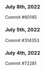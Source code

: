 ### July 8th, 2022

Commit #60145

### July 5th, 2022

Commit #314353


### July 4th, 2022

Commit #72281
